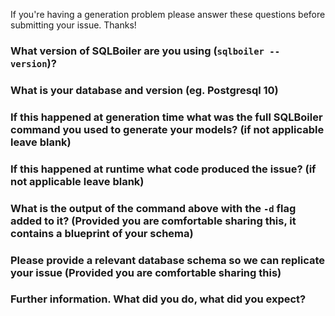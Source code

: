 <!--
If you are asking a question and are not reporting a bug or requesting a feature
please use the new Github Discussions feature we've enabled.
-->

If you're having a generation problem please answer these questions before submitting your issue. Thanks!

### What version of SQLBoiler are you using (`sqlboiler --version`)?


### What is your database and version (eg. Postgresql 10)


### If this happened at generation time what was the full SQLBoiler command you used to generate your models? (if not applicable leave blank)


### If this happened at runtime what code produced the issue? (if not applicable leave blank)


### What is the output of the command above with the `-d` flag added to it? (Provided you are comfortable sharing this, it contains a blueprint of your schema)


### Please provide a relevant database schema so we can replicate your issue (Provided you are comfortable sharing this)


### Further information. What did you do, what did you expect?

